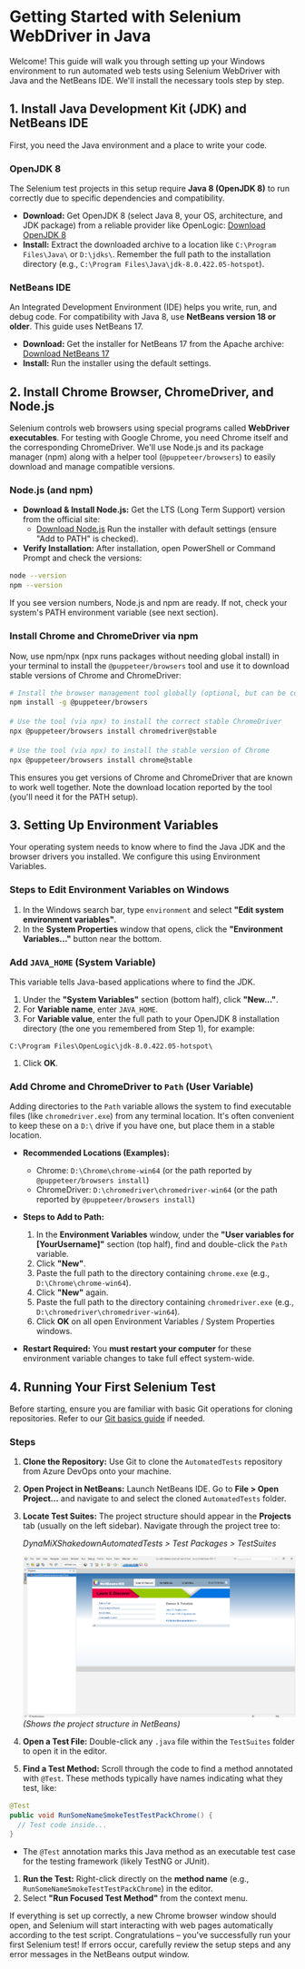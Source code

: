# Getting Started with Selenium WebDriver in Java

Welcome! This guide will walk you through setting up your Windows environment to run automated web tests using Selenium WebDriver with Java and the NetBeans IDE. We'll install the necessary tools step by step.

## 1. Install Java Development Kit (JDK) and NetBeans IDE

First, you need the Java environment and a place to write your code.

### OpenJDK 8

The Selenium test projects in this setup require **Java 8 (OpenJDK 8)** to run correctly due to specific dependencies and compatibility.

* **Download:** Get OpenJDK 8 (select Java 8, your OS, architecture, and JDK package) from a reliable provider like OpenLogic: [Download OpenJDK 8](https://www.openlogic.com/openjdk-downloads?field_java_parent_version_target_id=416&field_operating_system_target_id=436&field_architecture_target_id=391&field_java_package_target_id=396)
* **Install:** Extract the downloaded archive to a location like `C:\Program Files\Java\` or `D:\jdks\`. Remember the full path to the installation directory (e.g., `C:\Program Files\Java\jdk-8.0.422.05-hotspot`).

### NetBeans IDE

An Integrated Development Environment (IDE) helps you write, run, and debug code. For compatibility with Java 8, use **NetBeans version 18 or older**. This guide uses NetBeans 17.

* **Download:** Get the installer for NetBeans 17 from the Apache archive: [Download NetBeans 17](https://archive.apache.org/dist/netbeans/netbeans-installers/17/)
* **Install:** Run the installer using the default settings.

## 2. Install Chrome Browser, ChromeDriver, and Node.js

Selenium controls web browsers using special programs called **WebDriver executables**. For testing with Google Chrome, you need Chrome itself and the corresponding ChromeDriver. We'll use Node.js and its package manager (npm) along with a helper tool (`@puppeteer/browsers`) to easily download and manage compatible versions.

### Node.js (and npm)

* **Download & Install Node.js:** Get the LTS (Long Term Support) version from the official site:
  * [Download Node.js](https://nodejs.org/en)
    Run the installer with default settings (ensure "Add to PATH" is checked).
* **Verify Installation:** After installation, open PowerShell or Command Prompt and check the versions:

```bash
node --version
npm --version
```

If you see version numbers, Node.js and npm are ready. If not, check your system's PATH environment variable (see next section).

### Install Chrome and ChromeDriver via npm

Now, use npm/npx (npx runs packages without needing global install) in your terminal to install the `@puppeteer/browsers` tool and use it to download stable versions of Chrome and ChromeDriver:

```bash
# Install the browser management tool globally (optional, but can be convenient)
npm install -g @puppeteer/browsers

# Use the tool (via npx) to install the correct stable ChromeDriver
npx @puppeteer/browsers install chromedriver@stable

# Use the tool (via npx) to install the stable version of Chrome
npx @puppeteer/browsers install chrome@stable
```

This ensures you get versions of Chrome and ChromeDriver that are known to work well together. Note the download location reported by the tool (you'll need it for the PATH setup).

## 3. Setting Up Environment Variables

Your operating system needs to know where to find the Java JDK and the browser drivers you installed. We configure this using Environment Variables.

### Steps to Edit Environment Variables on Windows

1. In the Windows search bar, type `environment` and select **"Edit system environment variables"**.
2. In the **System Properties** window that opens, click the **"Environment Variables..."** button near the bottom.

### Add `JAVA_HOME` (System Variable)

This variable tells Java-based applications where to find the JDK.

1. Under the **"System Variables"** section (bottom half), click **"New..."**.
2. For **Variable name**, enter `JAVA_HOME`.
3. For **Variable value**, enter the full path to your OpenJDK 8 installation directory (the one you remembered from Step 1), for example:

```text
C:\Program Files\OpenLogic\jdk-8.0.422.05-hotspot\
```

1. Click **OK**.

### Add Chrome and ChromeDriver to `Path` (User Variable)

Adding directories to the `Path` variable allows the system to find executable files (like `chromedriver.exe`) from any terminal location. It's often convenient to keep these on a `D:\` drive if you have one, but place them in a stable location.

* **Recommended Locations (Examples):**
  * Chrome: `D:\Chrome\chrome-win64` (or the path reported by `@puppeteer/browsers install`)
  * ChromeDriver: `D:\chromedriver\chromedriver-win64` (or the path reported by `@puppeteer/browsers install`)

* **Steps to Add to Path:**
    1. In the **Environment Variables** window, under the **"User variables for [YourUsername]"** section (top half), find and double-click the `Path` variable.
    2. Click **"New"**.
    3. Paste the full path to the directory containing `chrome.exe` (e.g., `D:\Chrome\chrome-win64`).
    4. Click **"New"** again.
    5. Paste the full path to the directory containing `chromedriver.exe` (e.g., `D:\chromedriver\chromedriver-win64`).
    6. Click **OK** on all open Environment Variables / System Properties windows.

* **Restart Required:** You **must restart your computer** for these environment variable changes to take full effect system-wide.

## 4. Running Your First Selenium Test

Before starting, ensure you are familiar with basic Git operations for cloning repositories. Refer to our [Git basics guide](../../misc/git.md) if needed.

### Steps

1. **Clone the Repository:** Use Git to clone the `AutomatedTests` repository from Azure DevOps onto your machine.
2. **Open Project in NetBeans:** Launch NetBeans IDE. Go to **File > Open Project...** and navigate to and select the cloned `AutomatedTests` folder.
3. **Locate Test Suites:** The project structure should appear in the **Projects** tab (usually on the left sidebar). Navigate through the project tree to:

    *DynaMiXShakedownAutomatedTests > Test Packages > TestSuites*

    ![NetBeans Project View (Illustrative)](image-5.png) *(Shows the project structure in NetBeans)*

4. **Open a Test File:** Double-click any `.java` file within the `TestSuites` folder to open it in the editor.
5. **Find a Test Method:** Scroll through the code to find a method annotated with `@Test`. These methods typically have names indicating what they test, like:

```java
@Test
public void RunSomeNameSmokeTestTestPackChrome() {
  // Test code inside...
}
```

* The `@Test` annotation marks this Java method as an executable test case for the testing framework (likely TestNG or JUnit).

1. **Run the Test:** Right-click directly on the **method name** (e.g., `RunSomeNameSmokeTestTestPackChrome`) in the editor.
2. Select **"Run Focused Test Method"** from the context menu.

If everything is set up correctly, a new Chrome browser window should open, and Selenium will start interacting with web pages automatically according to the test script. Congratulations – you've successfully run your first Selenium test! If errors occur, carefully review the setup steps and any error messages in the NetBeans output window.
